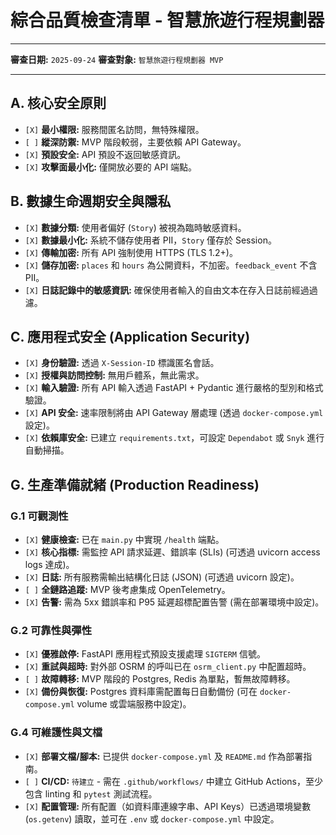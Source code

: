 # 綜合品質檢查清單 - 智慧旅遊行程規劃器

---

**審查日期:** `2025-09-24`
**審查對象:** `智慧旅遊行程規劃器 MVP`

---

## A. 核心安全原則

- `[X]` **最小權限:** 服務間匿名訪問，無特殊權限。
- `[ ]` **縱深防禦:** MVP 階段較弱，主要依賴 API Gateway。
- `[X]` **預設安全:** API 預設不返回敏感資訊。
- `[X]` **攻擊面最小化:** 僅開放必要的 API 端點。

## B. 數據生命週期安全與隱私

- `[X]` **數據分類:** 使用者偏好 (`Story`) 被視為臨時敏感資料。
- `[X]` **數據最小化:** 系統不儲存使用者 PII，`Story` 僅存於 Session。
- `[X]` **傳輸加密:** 所有 API 強制使用 HTTPS (TLS 1.2+)。
- `[X]` **儲存加密:** `places` 和 `hours` 為公開資料，不加密。`feedback_event` 不含 PII。
- `[X]` **日誌記錄中的敏感資訊:** 確保使用者輸入的自由文本在存入日誌前經過過濾。

## C. 應用程式安全 (Application Security)

- `[X]` **身份驗證:** 透過 `X-Session-ID` 標識匿名會話。
- `[X]` **授權與訪問控制:** 無用戶體系，無此需求。
- `[X]` **輸入驗證:** 所有 API 輸入透過 FastAPI + Pydantic 進行嚴格的型別和格式驗證。
- `[X]` **API 安全:** 速率限制將由 API Gateway 層處理 (透過 `docker-compose.yml` 設定)。
- `[X]` **依賴庫安全:** 已建立 `requirements.txt`，可設定 `Dependabot` 或 `Snyk` 進行自動掃描。

## G. 生產準備就緒 (Production Readiness)

### G.1 可觀測性
- `[X]` **健康檢查:** 已在 `main.py` 中實現 `/health` 端點。
- `[X]` **核心指標:** 需監控 API 請求延遲、錯誤率 (SLIs) (可透過 uvicorn access logs 達成)。
- `[X]` **日誌:** 所有服務需輸出結構化日誌 (JSON) (可透過 uvicorn 設定)。
- `[ ]` **全鏈路追蹤:** MVP 後考慮集成 OpenTelemetry。
- `[X]` **告警:** 需為 5xx 錯誤率和 P95 延遲超標配置告警 (需在部署環境中設定)。

### G.2 可靠性與彈性
- `[X]` **優雅啟停:** FastAPI 應用程式預設支援處理 `SIGTERM` 信號。
- `[X]` **重試與超時:** 對外部 OSRM 的呼叫已在 `osrm_client.py` 中配置超時。
- `[ ]` **故障轉移:** MVP 階段的 Postgres, Redis 為單點，暫無故障轉移。
- `[X]` **備份與恢復:** Postgres 資料庫需配置每日自動備份 (可在 `docker-compose.yml` volume 或雲端服務中設定)。

### G.4 可維護性與文檔
- `[X]` **部署文檔/腳本:** 已提供 `docker-compose.yml` 及 `README.md` 作為部署指南。
- `[ ]` **CI/CD:** `待建立` - 需在 `.github/workflows/` 中建立 GitHub Actions，至少包含 linting 和 `pytest` 測試流程。
- `[X]` **配置管理:** 所有配置（如資料庫連線字串、API Keys）已透過環境變數 (`os.getenv`) 讀取，並可在 `.env` 或 `docker-compose.yml` 中設定。
